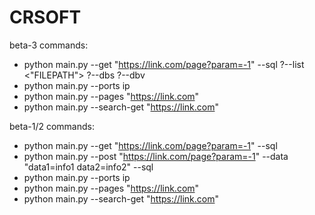 # CRSOFT
beta-3
commands: 
 - python main.py --get "https://link.com/page?param=-1" --sql ?--list <"FILEPATH"> ?--dbs ?--dbv
 - python main.py --ports ip
 - python main.py --pages "https://link.com"
 - python main.py --search-get "https://link.com"
 

beta-1/2
commands: 
 - python main.py --get "https://link.com/page?param=-1" --sql
 - python main.py --post "https://link.com/page?param=-1" --data "data1=info1 data2=info2" --sql
 - python main.py --ports ip
 - python main.py --pages "https://link.com"
 - python main.py --search-get "https://link.com"
 

